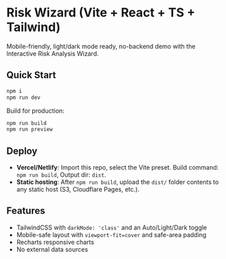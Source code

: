 # Risk Wizard (Vite + React + TS + Tailwind)

Mobile-friendly, light/dark mode ready, no-backend demo with the Interactive Risk Analysis Wizard.

## Quick Start

```bash
npm i
npm run dev
```

Build for production:

```bash
npm run build
npm run preview
```

## Deploy

- **Vercel/Netlify**: Import this repo, select the Vite preset. Build command: `npm run build`, Output dir: `dist`.
- **Static hosting**: After `npm run build`, upload the `dist/` folder contents to any static host (S3, Cloudflare Pages, etc.).

## Features

- TailwindCSS with `darkMode: 'class'` and an Auto/Light/Dark toggle
- Mobile-safe layout with `viewport-fit=cover` and safe-area padding
- Recharts responsive charts
- No external data sources

